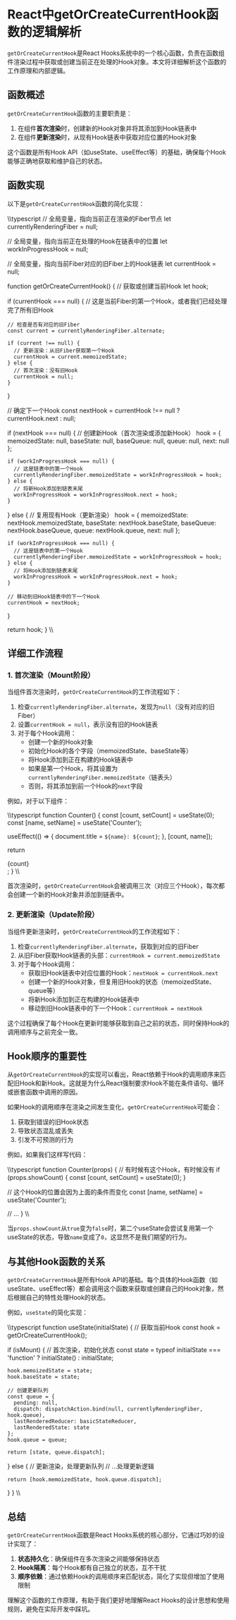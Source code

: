# React中getOrCreateCurrentHook函数的逻辑解析

`getOrCreateCurrentHook`是React Hooks系统中的一个核心函数，负责在函数组件渲染过程中获取或创建当前正在处理的Hook对象。本文将详细解析这个函数的工作原理和内部逻辑。

## 函数概述

`getOrCreateCurrentHook`函数的主要职责是：

1. 在组件**首次渲染**时，创建新的Hook对象并将其添加到Hook链表中
2. 在组件**更新渲染**时，从现有Hook链表中获取对应位置的Hook对象

这个函数是所有Hook API（如useState、useEffect等）的基础，确保每个Hook能够正确地获取和维护自己的状态。

## 函数实现

以下是`getOrCreateCurrentHook`函数的简化实现：

\\\typescript
// 全局变量，指向当前正在渲染的Fiber节点
let currentlyRenderingFiber = null;

// 全局变量，指向当前正在处理的Hook在链表中的位置
let workInProgressHook = null;

// 全局变量，指向当前Fiber对应的旧Fiber上的Hook链表
let currentHook = null;

function getOrCreateCurrentHook() {
  // 获取或创建当前Hook
  let hook;

  if (currentHook === null) {
    // 这是当前Fiber的第一个Hook，或者我们已经处理完了所有旧Hook
    
    // 检查是否有对应的旧Fiber
    const current = currentlyRenderingFiber.alternate;
    
    if (current !== null) {
      // 更新渲染：从旧Fiber获取第一个Hook
      currentHook = current.memoizedState;
    } else {
      // 首次渲染：没有旧Hook
      currentHook = null;
    }
  }

  // 确定下一个Hook
  const nextHook = currentHook !== null ? currentHook.next : null;

  if (nextHook === null) {
    // 创建新Hook（首次渲染或添加新Hook）
    hook = {
      memoizedState: null,
      baseState: null,
      baseQueue: null,
      queue: null,
      next: null
    };

    if (workInProgressHook === null) {
      // 这是链表中的第一个Hook
      currentlyRenderingFiber.memoizedState = workInProgressHook = hook;
    } else {
      // 将新Hook添加到链表末尾
      workInProgressHook = workInProgressHook.next = hook;
    }
  } else {
    // 复用现有Hook（更新渲染）
    hook = {
      memoizedState: nextHook.memoizedState,
      baseState: nextHook.baseState,
      baseQueue: nextHook.baseQueue,
      queue: nextHook.queue,
      next: null
    };

    if (workInProgressHook === null) {
      // 这是链表中的第一个Hook
      currentlyRenderingFiber.memoizedState = workInProgressHook = hook;
    } else {
      // 将Hook添加到链表末尾
      workInProgressHook = workInProgressHook.next = hook;
    }

    // 移动到旧Hook链表中的下一个Hook
    currentHook = nextHook;
  }

  return hook;
}
\\\

## 详细工作流程

### 1. 首次渲染（Mount阶段）

当组件首次渲染时，`getOrCreateCurrentHook`的工作流程如下：

1. 检查`currentlyRenderingFiber.alternate`，发现为`null`（没有对应的旧Fiber）
2. 设置`currentHook = null`，表示没有旧的Hook链表
3. 对于每个Hook调用：
   - 创建一个新的Hook对象
   - 初始化Hook的各个字段（memoizedState、baseState等）
   - 将Hook添加到正在构建的Hook链表中
   - 如果是第一个Hook，将其设置为`currentlyRenderingFiber.memoizedState`（链表头）
   - 否则，将其添加到前一个Hook的`next`字段

例如，对于以下组件：

\\\typescript
function Counter() {
  const [count, setCount] = useState(0);
  const [name, setName] = useState('Counter');
  
  useEffect(() => {
    document.title = `${name}: ${count}`;
  }, [count, name]);
  
  return <div>{count}</div>;
}
\\\

首次渲染时，`getOrCreateCurrentHook`会被调用三次（对应三个Hook），每次都会创建一个新的Hook对象并添加到链表中。

### 2. 更新渲染（Update阶段）

当组件更新渲染时，`getOrCreateCurrentHook`的工作流程如下：

1. 检查`currentlyRenderingFiber.alternate`，获取到对应的旧Fiber
2. 从旧Fiber获取Hook链表的头部：`currentHook = current.memoizedState`
3. 对于每个Hook调用：
   - 获取旧Hook链表中对应位置的Hook：`nextHook = currentHook.next`
   - 创建一个新的Hook对象，但复用旧Hook的状态（memoizedState、queue等）
   - 将新Hook添加到正在构建的Hook链表中
   - 移动到旧Hook链表中的下一个Hook：`currentHook = nextHook`

这个过程确保了每个Hook在更新时能够获取到自己之前的状态，同时保持Hook的调用顺序与之前完全一致。

## Hook顺序的重要性

从`getOrCreateCurrentHook`的实现可以看出，React依赖于Hook的调用顺序来匹配旧Hook和新Hook。这就是为什么React强制要求Hook不能在条件语句、循环或嵌套函数中调用的原因。

如果Hook的调用顺序在渲染之间发生变化，`getOrCreateCurrentHook`可能会：
1. 获取到错误的旧Hook状态
2. 导致状态混乱或丢失
3. 引发不可预测的行为

例如，如果我们这样写代码：

\\\typescript
function Counter(props) {
  // 有时候有这个Hook，有时候没有
  if (props.showCount) {
    const [count, setCount] = useState(0);
  }
  
  // 这个Hook的位置会因为上面的条件而变化
  const [name, setName] = useState('Counter');
  
  // ...
}
\\\

当`props.showCount`从`true`变为`false`时，第二个useState会尝试复用第一个useState的状态，导致`name`变成了`0`，这显然不是我们期望的行为。

## 与其他Hook函数的关系

`getOrCreateCurrentHook`是所有Hook API的基础。每个具体的Hook函数（如useState、useEffect等）都会调用这个函数来获取或创建自己的Hook对象，然后根据自己的特性处理Hook的状态。

例如，`useState`的简化实现：

\\\typescript
function useState(initialState) {
  // 获取当前Hook
  const hook = getOrCreateCurrentHook();
  
  if (isMount) {
    // 首次渲染，初始化状态
    const state = typeof initialState === 'function'
      ? initialState()
      : initialState;
    
    hook.memoizedState = state;
    hook.baseState = state;
    
    // 创建更新队列
    const queue = {
      pending: null,
      dispatch: dispatchAction.bind(null, currentlyRenderingFiber, hook.queue),
      lastRenderedReducer: basicStateReducer,
      lastRenderedState: state
    };
    hook.queue = queue;
    
    return [state, queue.dispatch];
  } else {
    // 更新渲染，处理更新队列
    // ...处理更新逻辑
    
    return [hook.memoizedState, hook.queue.dispatch];
  }
}
\\\

## 总结

`getOrCreateCurrentHook`函数是React Hooks系统的核心部分，它通过巧妙的设计实现了：

1. **状态持久化**：确保组件在多次渲染之间能够保持状态
2. **Hook隔离**：每个Hook都有自己独立的状态，互不干扰
3. **顺序依赖**：通过依赖Hook的调用顺序来匹配状态，简化了实现但增加了使用限制

理解这个函数的工作原理，有助于我们更好地理解React Hooks的设计思想和使用规则，避免在实际开发中踩坑。